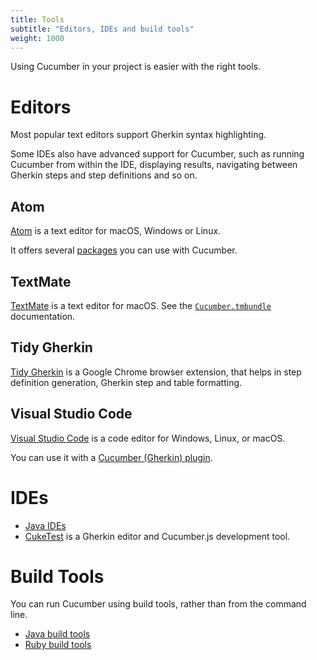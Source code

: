 ```yaml
---
title: Tools
subtitle: "Editors, IDEs and build tools"
weight: 1000
---
```


Using Cucumber in your project is easier with the right tools.

# Editors

Most popular text editors support Gherkin syntax highlighting.

Some IDEs also have advanced support for Cucumber, such as running Cucumber
from within the IDE, displaying results, navigating between Gherkin steps and
step definitions and so on.

## Atom

[Atom](https://github.com/atom/atom) is a text editor for macOS, Windows or Linux.

It offers several [packages](https://atom.io/packages/search?q=cucumber) you can use with Cucumber.

## TextMate

[TextMate](https://macromates.com/) is a text editor for macOS.
See the [`Cucumber.tmbundle`](https://github.com/cucumber/cucumber-tmbundle) documentation.

## Tidy Gherkin

[Tidy Gherkin](https://chrome.google.com/webstore/detail/tidy-gherkin/nobemmencanophcnicjhfhnjiimegjeo?hl=en-GB) is a Google Chrome browser extension, that helps in step definition generation, Gherkin step and table formatting.

## Visual Studio Code
[Visual Studio Code](https://code.visualstudio.com/) is a code editor for Windows, Linux, or macOS.

You can use it with a [Cucumber (Gherkin) plugin](https://marketplace.visualstudio.com/items?itemName=alexkrechik.cucumberautocomplete).

# IDEs

* [Java IDEs](/tools/java#ides)
* [CukeTest](http://cuketest.com) is a Gherkin editor and Cucumber.js development tool.

# Build Tools
You can run Cucumber using build tools, rather than from the command line.

* [Java build tools](/tools/java#build-tools)
* [Ruby build tools](/tools/ruby#build-tools)
